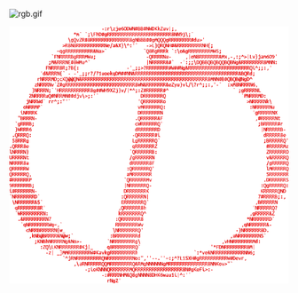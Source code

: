 ![rgb.gif](https://t1ck.de/rgb.gif)


![Circle_T_aa_100px.png](https://raw.githubusercontent.com/tickelton/tickelton/master/Circle_T_aa_100px.png)
